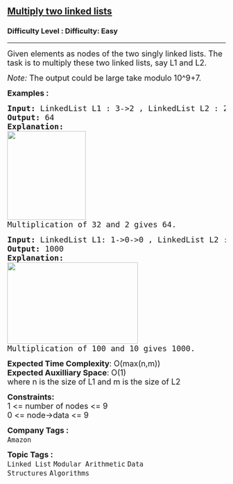 <h2><a href="https://www.geeksforgeeks.org/problems/multiply-two-linked-lists/1">Multiply two linked lists</a></h2><h3>Difficulty Level : Difficulty: Easy</h3><hr><div class="problems_problem_content__Xm_eO"><p><span style="font-size: 18px;">Given elements as nodes of the two singly linked lists. The task is to multiply these two linked lists, say L1 and L2.</span></p>
<p><span style="font-size: 18px;"><span style="font-size: 18px;"><em>Note:</em> The output could be large take modulo 10^9+7.</span></span></p>
<p><strong><span style="font-size: 18px;">Examples :</span></strong></p>
<pre><strong><span style="font-size: 18px;">Input: </span></strong><span style="font-size: 18px;">LinkedList L1 : 3-&gt;2 , LinkedList L2 : 2<br><strong>Output: </strong>64<strong>
Explanation: <br><img src="https://media.geeksforgeeks.org/img-practice/prod/addEditProblem/700336/Web/Other/blobid0_1721108424.png" width="181" height="205"><br></strong>Multiplication of 32 and 2 gives 64.</span>
</pre>
<pre><strong><span style="font-size: 18px;">Input: </span></strong><span style="font-size: 18px;">LinkedList L1: 1-&gt;0-&gt;0 , LinkedList L2 : 1-&gt;0<br><strong>Output: </strong>1000<strong>
Explanation: <br><img src="https://media.geeksforgeeks.org/img-practice/prod/addEditProblem/700336/Web/Other/blobid1_1721108436.png" width="301" height="188"><br></strong>Multiplication of 100 and 10 gives 1000.</span></pre>
<p><span style="font-size: 18px;"><strong>Expected Time Complexity</strong>: O(max(n,m))<br><strong>Expected Auxilliary Space</strong>: O(1)<br></span><span style="font-size: 18px;">where n is the size of L1 and m is the size of L2</span></p>
<p><span style="font-size: 18px;"><strong>Constraints:</strong><br>1 &lt;= number of nodes &lt;= 9<br>0 &lt;= node-&gt;data &lt;= 9</span></p></div><p><span style=font-size:18px><strong>Company Tags : </strong><br><code>Amazon</code>&nbsp;<br><p><span style=font-size:18px><strong>Topic Tags : </strong><br><code>Linked List</code>&nbsp;<code>Modular Arithmetic</code>&nbsp;<code>Data Structures</code>&nbsp;<code>Algorithms</code>&nbsp;